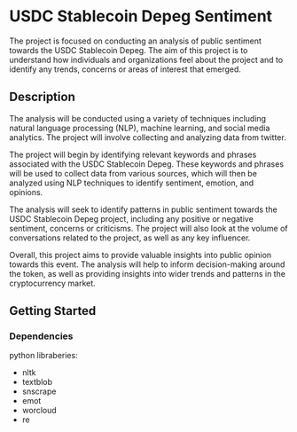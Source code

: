# USDC Stablecoin Depeg Sentiment 

The project is focused on conducting an analysis of public sentiment towards the USDC Stablecoin Depeg. The aim of this project is to understand how individuals and organizations feel about the project and to identify any trends, concerns or areas of interest that emerged.

## Description

The analysis will be conducted using a variety of techniques including natural language processing (NLP), machine learning, and social media analytics. The project will involve collecting and analyzing data from twitter.

The project will begin by identifying relevant keywords and phrases associated with the USDC Stablecoin Depeg. These keywords and phrases will be used to collect data from various sources, which will then be analyzed using NLP techniques to identify sentiment, emotion, and opinions.

The analysis will seek to identify patterns in public sentiment towards the USDC Stablecoin Depeg project, including any positive or negative sentiment, concerns or criticisms. The project will also look at the volume of conversations related to the project, as well as any key influencer.

Overall, this project aims to provide valuable insights into public opinion towards this event. The analysis will help to inform decision-making around the token, as well as providing insights into wider trends and patterns in the cryptocurrency market.

## Getting Started

### Dependencies
python libraberies:

* nltk
* textblob
* snscrape
* emot
* worcloud
* re









